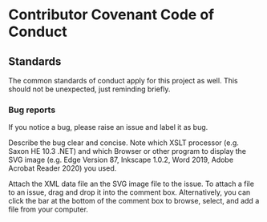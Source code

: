 # Contributor Covenant Code of Conduct

## Standards

The common standards of conduct apply for this project as well. This should not be unexpected, just reminding briefly.

### Bug reports

If you notice a bug, please raise an issue and label it as bug.  

Describe the bug clear and concise. Note which XSLT processor (e.g. Saxon HE 10.3 .NET) and which Browser or other program to display the SVG image (e.g. Edge Version 87, Inkscape 1.0.2, Word 2019, Adobe Acrobat Reader 2020) you used.  

Attach the XML data file an the SVG image file to the issue. To attach a file to an issue, drag and drop it into the comment box. Alternatively, you can click the bar at the bottom of the comment box to browse, select, and add a file from your computer.
